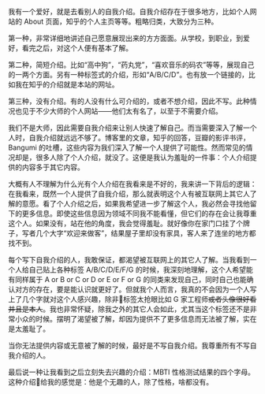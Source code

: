 我有一个爱好，就是去看别人的自我介绍。自我介绍存在于很多地方，比如个人网站的 About 页面，知乎的个人主页等等。粗略归类，大致分为三种。

第一种，非常详细地讲述自己愿意展现出来的方方面面。从学校，到职业，到爱好，看完之后，对这个人便有基本了解。

第二种，简短介绍。比如“高中狗”，“药丸党”，“喜欢音乐的码农”等等，展现自己的一两个方面。另有一种标签式的介绍，形如“A/B/C/D”。也有放一个链接的，比如我在知乎的介绍就是本站的网址。

第三种，没有介绍。有的人没有什么可介绍的，或者不想介绍，因此不写。此种情况也见于不少大师的个人网站——他们太有名了，以至于不需要介绍。

我们不是大师，因此需要自我介绍来让别人快速了解自己。而当需要深入了解一个人时，自我介绍就远远不够了。博客里的文章，知乎的回答，豆瓣的影评书评，Bangumi 的吐槽，这些内容为我们深入了解一个人提供了可能性。然而常见的情况却是，很多人除了个人介绍，就没了。这便是我认为羞耻的一件事：个人介绍提供的内容多于其它内容。

大概有人不理解为什么光有个人介绍在我看来是不好的，我来讲一下背后的逻辑：在我看来，既然一个人提供了自我介绍，那么就表明这个人有被互联网上其它人了解的意愿。看了个人介绍之后，如果我希望进一步了解这个人，我必然会寻找他留下的更多信息。即使这些信息因为领域不同我不能看懂，但它们的存在会让我尊重这个人。如果没有，站在他的角度，我会觉得羞耻。就好像你在家门口挂了个牌子，写者几个大字“欢迎来做客”，结果屋子里却没有家具，客人来了连坐的地方都找不到。

每个写下自我介绍的人，我敢保证，都渴望被互联网上的其它人了解。当我看到一个人给自己贴上各种标签 A/B/C/D/E/F/G 的时候，我深刻地理解，这个人希望能有同样属于 A or B or C or D or E or F or G 的同类来发现自己，同时自己也能确认对方的存在，要是能认识就更好了。但就我个人而言，我真的不会因为一个人写上了几个字就对这个人感兴趣，除非标签太抢眼比如 G 家工程师~~或者头像很好看并且是本人~~。我也非常怀疑，除我之外的其它人会如此，尤其当这个标签还不是非常小众的时候。摆明了渴望被了解，却因为提供不了更多信息而无法被了解，实在是太羞耻了。

当你无法提供内容或无意被了解的时候，最好是不写自我介绍。我尊重所有不写自我介绍的人。

最后说一种让我看到之后立刻失去兴趣的介绍：MBTI 性格测试结果的四个字母。这种介绍给我的感觉是：他是个无趣的人，除了性格，啥都没有。